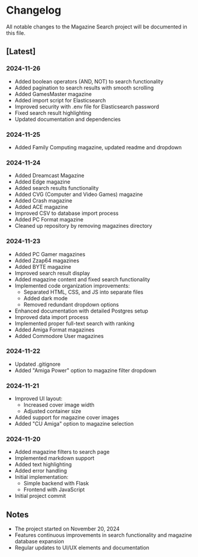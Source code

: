 # Changelog

All notable changes to the Magazine Search project will be documented in this file.

## [Latest]

### 2024-11-26
- Added boolean operators (AND, NOT) to search functionality
- Added pagination to search results with smooth scrolling
- Added GamesMaster magazine
- Added import script for Elasticsearch
- Improved security with .env file for Elasticsearch password
- Fixed search result highlighting
- Updated documentation and dependencies

### 2024-11-25
- Added Family Computing magazine, updated readme and dropdown

### 2024-11-24
- Added Dreamcast Magazine
- Added Edge magazine
- Added search results functionality
- Added CVG (Computer and Video Games) magazine
- Added Crash magazine
- Added ACE magazine
- Improved CSV to database import process
- Added PC Format magazine
- Cleaned up repository by removing magazines directory

### 2024-11-23
- Added PC Gamer magazines
- Added Zzap64 magazines
- Added BYTE magazine
- Improved search result display
- Added magazine content and fixed search functionality
- Implemented code organization improvements:
  - Separated HTML, CSS, and JS into separate files
  - Added dark mode
  - Removed redundant dropdown options
- Enhanced documentation with detailed Postgres setup
- Improved data import process
- Implemented proper full-text search with ranking
- Added Amiga Format magazines
- Added Commodore User magazines

### 2024-11-22
- Updated .gitignore
- Added "Amiga Power" option to magazine filter dropdown

### 2024-11-21
- Improved UI layout:
  - Increased cover image width
  - Adjusted container size
- Added support for magazine cover images
- Added "CU Amiga" option to magazine selection

### 2024-11-20
- Added magazine filters to search page
- Implemented markdown support
- Added text highlighting
- Added error handling
- Initial implementation:
  - Simple backend with Flask
  - Frontend with JavaScript
- Initial project commit

## Notes
- The project started on November 20, 2024
- Features continuous improvements in search functionality and magazine database expansion
- Regular updates to UI/UX elements and documentation
